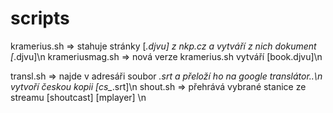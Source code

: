 # scripts

kramerius.sh	 => stahuje stránky [*.djvu] z nkp.cz a vytváří z nich dokument [*.djvu]\n
krameriusmag.sh	 => nová verze kramerius.sh vytváří [book.djvu]\n

transl.sh	 => najde v adresáři soubor *.srt a přeloží ho na google translátor..\n
		    vytvoří českou kopii [cs_*.srt]\n
shout.sh	 => přehrává vybrané stanice ze streamu [shoutcast] [mplayer] \n
